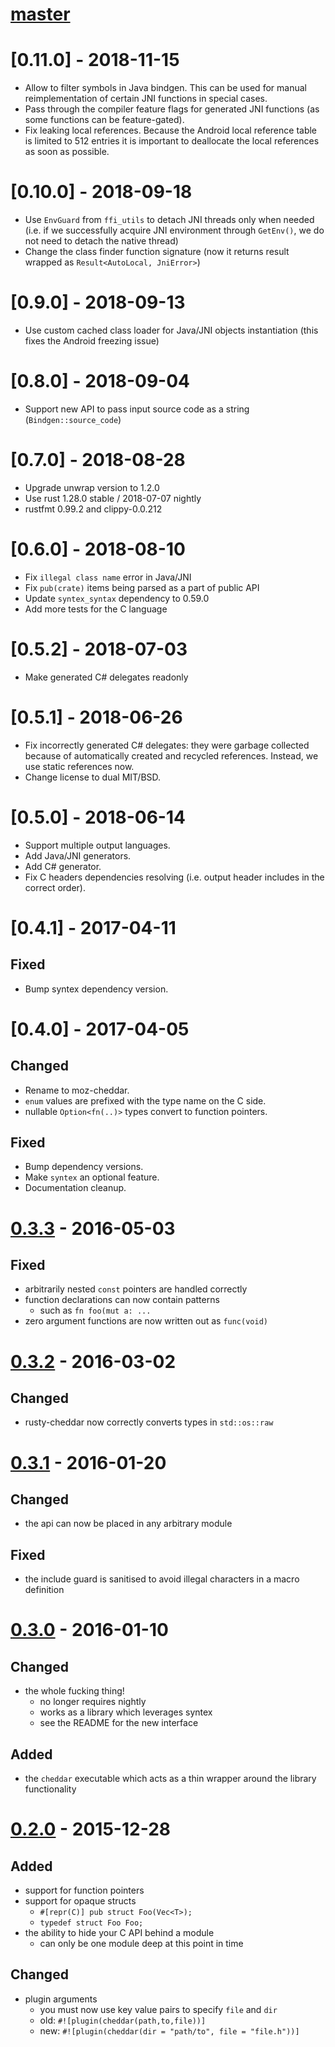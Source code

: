 # [master]

# [0.11.0] - 2018-11-15

- Allow to filter symbols in Java bindgen. This can be used for manual reimplementation of
  certain JNI functions in special cases.
- Pass through the compiler feature flags for generated JNI functions (as some functions
  can be feature-gated).
- Fix leaking local references. Because the Android local reference table is limited to 512
  entries it is important to deallocate the local references as soon as possible.

# [0.10.0] - 2018-09-18

- Use `EnvGuard` from `ffi_utils` to detach JNI threads only when needed (i.e. if we
  successfully acquire JNI environment through `GetEnv()`, we do not need to detach the
  native thread)
- Change the class finder function signature (now it returns result wrapped
  as `Result<AutoLocal, JniError>`)

# [0.9.0] - 2018-09-13

- Use custom cached class loader for Java/JNI objects instantiation (this fixes the Android
  freezing issue)

# [0.8.0] - 2018-09-04

- Support new API to pass input source code as a string (`Bindgen::source_code`)

# [0.7.0] - 2018-08-28

- Upgrade unwrap version to 1.2.0
- Use rust 1.28.0 stable / 2018-07-07 nightly
- rustfmt 0.99.2 and clippy-0.0.212

# [0.6.0] - 2018-08-10

- Fix `illegal class name` error in Java/JNI
- Fix `pub(crate)` items being parsed as a part of public API
- Update `syntex_syntax` dependency to 0.59.0
- Add more tests for the C language

# [0.5.2] - 2018-07-03

- Make generated C# delegates readonly

# [0.5.1] - 2018-06-26

- Fix incorrectly generated C# delegates: they were garbage collected because of automatically
  created and recycled references. Instead, we use static references now.
- Change license to dual MIT/BSD.

# [0.5.0] - 2018-06-14

- Support multiple output languages.
- Add Java/JNI generators.
- Add C# generator.
- Fix C headers dependencies resolving (i.e. output header includes in the correct order).

# [0.4.1] - 2017-04-11

## Fixed

- Bump syntex dependency version.

# [0.4.0] - 2017-04-05

## Changed

- Rename to moz-cheddar.
- `enum` values are prefixed with the type name on the C side.
- nullable `Option<fn(..)>` types convert to function pointers.

## Fixed

- Bump dependency versions.
- Make `syntex` an optional feature.
- Documentation cleanup.

# [0.3.3] - 2016-05-03

## Fixed

- arbitrarily nested `const` pointers are handled correctly
- function declarations can now contain patterns
    - such as `fn foo(mut a: ...`
- zero argument functions are now written out as `func(void)`

# [0.3.2] - 2016-03-02

## Changed

- rusty-cheddar now correctly converts types in `std::os::raw`

# [0.3.1] - 2016-01-20

## Changed

- the api can now be placed in any arbitrary module

## Fixed

- the include guard is sanitised to avoid illegal characters in a macro definition


# [0.3.0] - 2016-01-10

## Changed

- the whole fucking thing!
    - no longer requires nightly
    - works as a library which leverages syntex
    - see the README for the new interface

## Added

- the `cheddar` executable which acts as a thin wrapper around the library functionality


# [0.2.0] - 2015-12-28

## Added

- support for function pointers
- support for opaque structs
    - `#[repr(C)] pub struct Foo(Vec<T>);`
    - `typedef struct Foo Foo;`
- the ability to hide your C API behind a module
    - can only be one module deep at this point in time

## Changed

- plugin arguments
    - you must now use key value pairs to specify `file` and `dir`
    - old: `#![plugin(cheddar(path,to,file))]`
    - new: `#![plugin(cheddar(dir = "path/to", file = "file.h"))]`

[master]: https://github.com/Sean1708/rusty-cheddar/compare/v0.3.3...HEAD
[0.3.3]: https://github.com/Sean1708/rusty-cheddar/compare/v0.3.2...v0.3.3
[0.3.2]: https://github.com/Sean1708/rusty-cheddar/compare/v0.3.1...v0.3.2
[0.3.1]: https://github.com/Sean1708/rusty-cheddar/compare/v0.3.0...v0.3.1
[0.3.0]: https://github.com/Sean1708/rusty-cheddar/compare/v0.2.0...v0.3.0
[0.2.0]: https://github.com/Sean1708/rusty-cheddar/compare/v0.1.0...v0.2.0
